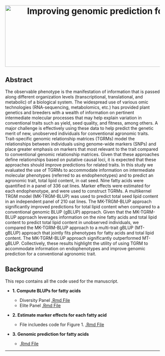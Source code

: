 <h1 align="center">
  <img alt=" Improving genomic prediction for seed quality traits in oat (Avena sativa L.) using trait-specific relationship matrices" width = "1711.846" height = "200" src = Title.svg>
</h1>


## Abstract
The observable phenotype is the manifestation of information that is passed along different organization levels (transcriptional, translational, and metabolic) of a biological system. The widespread use of various omic technologies (RNA-sequencing, metabolomics, etc.) has provided plant genetics and breeders with a wealth of information on pertinent intermediate molecular processes that may help explain variation in conventional traits such as yield, seed quality, and fitness, among others. A major challenge is effectively using these data to help predict the genetic merit of new, unobserved individuals for conventional agronomic traits. Trait-specific genomic relationship matrices (TGRMs) model the relationships between individuals using genome-wide markers (SNPs) and place greater emphasis on markers that most relevant to the trait compared to conventional genomic relationship matrices. Given that these approaches define relationships based on putative causal loci, it is expected that these approaches should improve predictions for related traits. In this study we evaluated the use of TGRMs to accommodate information on intermediate molecular phenotypes (referred to as endophenotypes) and to predict an agronomic trait, total lipid content, in oat seed. Nine fatty acids were quantified in a panel of 336 oat lines. Marker effects were estimated for each endophenotype, and were used to construct TGRMs. A multikernel TRGM model (MK-TRGM-BLUP) was used to predict total seed lipid content in an independent panel of 210 oat lines. The MK-TRGM-BLUP approach significantly improved predictions for total lipid content when compared to a conventional genomic BLUP (gBLUP) approach. Given that the MK-TGRM-BLUP approach leverages information on the nine fatty acids and total lipid content to predict total lipid content in unobserved individuals, we compared the MK-TGRM-BLUP approach to a multi-trait gBLUP (MT-gBLUP)
approach that jointly fits phenotypes for fatty acids and total lipid content. The MK-TGRM-BLUP approach significantly outperformed MT-gBLUP. Collectively, these results highlight the utility of using TGRM to accommodate information on endophenotypes and improve genomic prediction for a conventional agronomic trait.

## Background
This repo contains all the code used for the manuscript.

* **1. Compute BLUPs for fatty acids**
   - Diversity Panel [.Rmd File](https://github.com/malachycampbell/TGRM_frontiers/blob/master/markdownFiles/targBLUPs_DP.Rmd)
   - Elite Panel [.Rmd File](https://github.com/malachycampbell/TGRM_frontiers/blob/master/markdownFiles/targBLUPs_Elite.Rmd)

* **2. Estimate marker effects for each fatty acid**
   - File incluedes code for Figure 1. [.Rmd File](https://github.com/malachycampbell/TGRM_frontiers/blob/master/markdownFiles/estimateMarkerEffects.Rmd)

* **3. Genomic prediction for fatty acids**
   - [.Rmd File](https://github.com/malachycampbell/TGRM_frontiers/blob/master/markdownFiles/FAprediction.Rmd)
---

